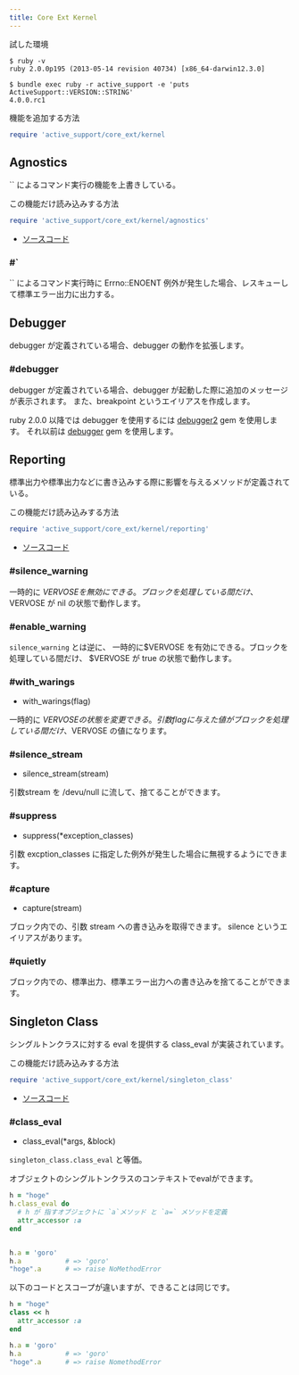 ```yaml
---
title: Core Ext Kernel
---
```


試した環境

```
$ ruby -v
ruby 2.0.0p195 (2013-05-14 revision 40734) [x86_64-darwin12.3.0]
```

```
$ bundle exec ruby -r active_support -e 'puts ActiveSupport::VERSION::STRING'
4.0.0.rc1
```

機能を追加する方法

```ruby
require 'active_support/core_ext/kernel
```

Agnostics
--------------------------------------------------------------------------------

`` によるコマンド実行の機能を上書きしている。


この機能だけ読み込みする方法

```ruby
require 'active_support/core_ext/kernel/agnostics'
```
* [ソースコード](https://github.com/rails/rails/blob/v4.0.0.rc1/activesupport/lib/active_support/core_ext/integer/inflections.rb)


### #`

`` によるコマンド実行時に Errno::ENOENT 例外が発生した場合、レスキューして標準エラー出力に出力する。

Debugger
--------------------------------------------------------------------------------

debugger が定義されている場合、debugger の動作を拡張します。

### #debugger

debugger が定義されている場合、debugger が起動した際に追加のメッセージが表示されます。
また、breakpoint というエイリアスを作成します。

ruby 2.0.0 以降では debugger を使用するには [debugger2](http://rubygems.org/gems/debugger2) gem を使用します。
それ以前は [debugger](http://rubygems.org/gems/debugger) gem を使用します。

Reporting
--------------------------------------------------------------------------------

標準出力や標準出力などに書き込みする際に影響を与えるメソッドが定義されている。

この機能だけ読み込みする方法

```ruby
require 'active_support/core_ext/kernel/reporting'
```

* [ソースコード](https://github.com/rails/rails/blob/v4.0.0.rc1/activesupport/lib/active_support/core_ext/kernel/reporting.rb)

### #silence_warning

一時的に $VERVOSE を無効にできる。ブロックを処理している間だけ、$VERVOSE が nil の状態で動作します。

### #enable_warning

`silence_warning` とは逆に、 一時的に$VERVOSE を有効にできる。ブロックを処理している間だけ、 $VERVOSE が true の状態で動作します。

### #with_warings

* with_warings(flag)

一時的に $VERVOSE の状態を変更できる。引数 flag に与えた値がブロックを処理している間だけ、$VERVOSE の値になります。

### #silence_stream

* silence_stream(stream)

引数stream を /devu/null に流して、捨てることができます。

### #suppress

* suppress(*exception_classes)

引数 excption_classes に指定した例外が発生した場合に無視するようにできます。

### #capture

* capture(stream)

ブロック内での、引数 stream への書き込みを取得できます。
silence というエイリアスがあります。

### #quietly

ブロック内での、標準出力、標準エラー出力への書き込みを捨てることができます。

Singleton Class
--------------------------------------------------------------------------------

シングルトンクラスに対する eval を提供する class_eval が実装されています。

この機能だけ読み込みする方法

```ruby
require 'active_support/core_ext/kernel/singleton_class'
```

* [ソースコード](https://github.com/rails/rails/blob/v4.0.0.rc1/activesupport/lib/active_support/core_ext/kernel/singleton_class.rb)

### #class_eval

* class_eval(*args, &block)

`singleton_class.class_eval` と等価。

オブジェクトのシングルトンクラスのコンテキストでevalができます。

```ruby
h = "hoge"
h.class_eval do
  # h が 指すオブジェクトに `a`メソッド と `a=` メソッドを定義
  attr_accessor :a
end


h.a = 'goro'
h.a           # => 'goro'
"hoge".a      # => raise NoMethodError
```

以下のコードとスコープが違いますが、できることは同じです。

```ruby
h = "hoge"
class << h
  attr_accessor :a
end

h.a = 'goro'
h.a           # => 'goro'
"hoge".a      # => raise NomethodError
```
